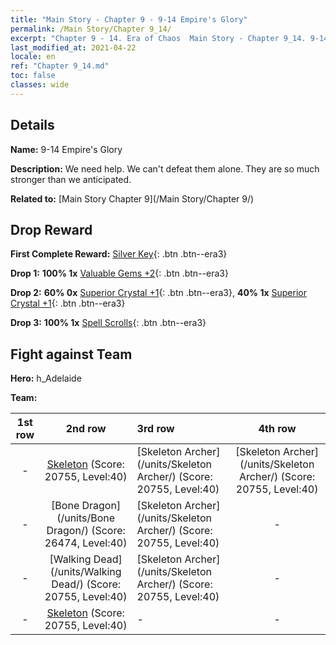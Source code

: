 ```yaml
---
title: "Main Story - Chapter 9 - 9-14 Empire's Glory"
permalink: /Main Story/Chapter 9_14/
excerpt: "Chapter 9 - 14. Era of Chaos  Main Story - Chapter 9_14. 9-14 Empire's Glory"
last_modified_at: 2021-04-22
locale: en
ref: "Chapter 9_14.md"
toc: false
classes: wide
---
```


## Details

 **Name:** 9-14 Empire's Glory

 **Description:** We need help. We can't defeat them alone. They are so much stronger than we anticipated.

 **Related to:** [Main Story Chapter 9](/Main Story/Chapter 9/)

## Drop Reward

 **First Complete Reward:** [Silver Key](/Items/con_693/){: .btn .btn--era3}

 **Drop 1:** **100% 1x** [Valuable Gems +2](/Items/mat_30/){: .btn .btn--era3}

 **Drop 2:** **60% 0x** [Superior Crystal +1](/Items/mat_24/){: .btn .btn--era3}, **40% 1x** [Superior Crystal +1](/Items/mat_24/){: .btn .btn--era3}

 **Drop 3:** **100% 1x** [Spell Scrolls](/Items/con_694/){: .btn .btn--era3}


## Fight against Team
 **Hero:** h_Adelaide

 **Team:**


  | 1st row | 2nd row | 3rd row | 4th row |
  |:----:|:----:|:----|:----:|
  | - | [Skeleton](/units/Skeleton/) (Score: 20755, Level:40)  | [Skeleton Archer](/units/Skeleton Archer/) (Score: 20755, Level:40)  | [Skeleton Archer](/units/Skeleton Archer/) (Score: 20755, Level:40)  |
  | - | [Bone Dragon](/units/Bone Dragon/) (Score: 26474, Level:40)  | [Skeleton Archer](/units/Skeleton Archer/) (Score: 20755, Level:40)  | - |
  | - | [Walking Dead](/units/Walking Dead/) (Score: 20755, Level:40)  | [Skeleton Archer](/units/Skeleton Archer/) (Score: 20755, Level:40)  | - |
  | - | [Skeleton](/units/Skeleton/) (Score: 20755, Level:40)  | - | - |


